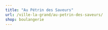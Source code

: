 ```yaml
---
title: "Au Pétrin des Saveurs"
url: /ville-la-grand/au-petrin-des-saveurs/
shop: boulangerie
---
```

